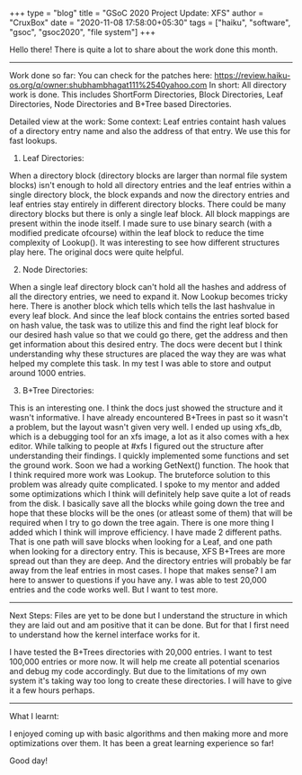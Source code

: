 +++
type = "blog"
title = "GSoC 2020 Project Update: XFS"
author = "CruxBox"
date = "2020-11-08 17:58:00+05:30"
tags = ["haiku", "software", "gsoc", "gsoc2020", "file system"]
+++

Hello there!
There is quite a lot to share about the work done this month.

---

Work done so far:
You can check for the patches here: https://review.haiku-os.org/q/owner:shubhambhagat111%2540yahoo.com
In short: All directory work is done. This includes ShortForm Directories, Block Directories, Leaf Directories, Node Directories and B+Tree based Directories.

Detailed view at the work:
Some context: Leaf entries containt hash values of a directory entry name and also the address of that entry. We use this for fast lookups.
1) Leaf Directories:

When a directory block (directory blocks are larger than normal file system blocks) isn't enough to hold all directory entries and the leaf entries within a single directory block, the block expands and now the directory entries and leaf entries stay entirely in different directory blocks. There could be many directory blocks but there is only a single leaf block. All block mappings are present within the inode itself. I made sure to use binary search (with a modified predicate ofcourse) within the leaf block to reduce the time complexity of Lookup(). It was interesting to see how different structures play here. The original docs were quite helpful.

2) Node Directories:

When a single leaf directory block can't hold all the hashes and address of all the directory entries, we need to expand it. Now Lookup becomes tricky here. There is another block which tells which tells the last hashvalue in every leaf block. And since the leaf block contains the entries sorted based on hash value, the task was to utilize this and find the right leaf block for our desired hash value so that we could go there, get the address and then get information about this desired entry. The docs were decent but I think understanding why these structures are placed the way they are was what helped my complete this task. In my test I was able to store and output around 1000 entries.

3) B+Tree Directories:

This is an interesting one. I think the docs just showed the structure and it wasn't informative. I have already encountered B+Trees in past so it wasn't a problem, but the layout wasn't given very well. I ended up using xfs_db, which is a debugging tool for an xfs image, a lot as it also comes with a hex editor. While talking to people at #xfs I figured out the structure after understanding their findings. I quickly implemented some functions and set the ground work. Soon we had a working GetNext() function.
The hook that I think required more work was Lookup. The bruteforce solution to this problem was already quite complicated. I spoke to my mentor and added some optimizations which I think will definitely help save quite a lot of reads from the disk. I basically save all the blocks while going down the tree and hope that these blocks will be the ones (or atleast some of them) that will be required when I try to go down the tree again. There is one more thing I added which I think will improve efficiency. I have made 2 different paths. That is one path will save blocks when looking for a Leaf, and one path when looking for a directory entry. This is because, XFS B+Trees are more spread out than they are deep. And the directory entries will probably be far away from the leaf entries in most cases. I hope that makes sense? I am here to answer to questions if you have any.
I was able to test 20,000 entries and the code works well. But I want to test more.

---

Next Steps:
Files are yet to be done but I understand the structure in which they are laid out and am positive that it can be done. But for that I first need to understand how the kernel interface works for it.

I have tested the B+Trees directories with 20,000 entries. I want to test 100,000 entries or more now. It will help me create all potential scenarios and debug my code accordingly. But due to the limitations of my own system it's taking way too long to create these directories. I will have to give it a few hours perhaps.

---

What I learnt:

I enjoyed coming up with basic algorithms and then making more and more optimizations over them. It has been a great learning experience so far!

Good day!
